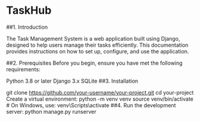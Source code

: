 # TaskHub

##1. Introduction

The Task Management System is a web application built using Django, designed to help users manage their tasks efficiently. 
This documentation provides instructions on how to set up, configure, and use the application.

##2. Prerequisites
Before you begin, ensure you have met the following requirements:

Python 3.8 or later
Django 3.x
SQLite
##3. Installation

git clone https://github.com/your-username/your-project.git
cd your-project
 Create a virtual environment:
python -m venv venv
source venv/bin/activate  # On Windows, use: venv\Scripts\activate
##4. Run the development server:
python manage.py runserver


